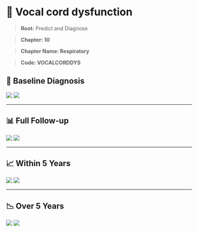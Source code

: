 # 🧬 Vocal cord dysfunction
    
> **Root:** Predict and Diagnose

> **Chapter: 10**

> **Chapter Name: Respiratory**

> **Code: VOCALCORDDYS**

## 🧪 Baseline Diagnosis

<img src="/Predict/Figures/Baseline/IMP/VOCALCORDDYS.png" />

<CsvTableIMP src="/Predict_Data/Baseline/IMP/IMP_VOCALCORDDYS.csv" label="🔍 View full results" />

<img src="/Predict/Figures/Baseline/ROC/VOCALCORDDYS.png" />

<CsvTableROC src="/Predict_Data/Baseline/EVA/VOCALCORDDYS.csv" label="🔍 View full results" />

---

## 📊 Full Follow-up

<img src="/Predict/Figures/ALL/IMP/VOCALCORDDYS.png" />

<CsvTableIMP src="/Predict_Data/ALL/IMP/IMP_VOCALCORDDYS.csv" label="🔍 View full results" />

<img src="/Predict/Figures/ALL/ROC/VOCALCORDDYS.png" />

<CsvTableROC src="/Predict_Data/ALL/EVA/VOCALCORDDYS.csv" label="🔍 View full results" />

---

## 📈 Within 5 Years

<img src="/Predict/Figures/FYears/IMP/VOCALCORDDYS.png" />

<CsvTableIMP src="/Predict_Data/FYears/IMP/IMP_VOCALCORDDYS.csv" label="🔍 View full results" />

<img src="/Predict/Figures/FYears/ROC/VOCALCORDDYS.png" />

<CsvTableROC src="/Predict_Data/FYears/EVA/VOCALCORDDYS.csv" label="🔍 View full results" />

---

## 📉 Over 5 Years

<img src="/Predict/Figures/OverFYears/IMP/VOCALCORDDYS.png" />

<CsvTableIMP src="/Predict_Data/OverFYears/IMP/IMP_VOCALCORDDYS.csv" label="🔍 View full results" />

<img src="/Predict/Figures/OverFYears/ROC/VOCALCORDDYS.png" />

<CsvTableROC src="/Predict_Data/OverFYears/EVA/VOCALCORDDYS.csv" label="🔍 View full results" />
